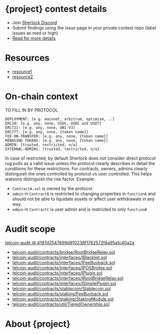 # {project} contest details

- Join [Sherlock Discord](https://discord.gg/MABEWyASkp)
- Submit findings using the issue page in your private contest repo (label issues as med or high)
- [Read for more details](https://docs.sherlock.xyz/audits/watsons)

# Resources

- [resource1](url)
- [resource2](url)

# On-chain context

TO FILL IN BY PROTOCOL

```
DEPLOYMENT: [e.g. mainnet, arbitrum, optimism, ..]
ERC20: [e.g. any, none, USDC, USDC and USDT]
ERC721: [e.g. any, none, UNI-V3]
ERC777: [e.g. any, none, {token name}]
FEE-ON-TRANSFER: [e.g. any, none, {token name}]
REBASING TOKENS: [e.g. any, none, {token name}]
ADMIN: [trusted, restricted, n/a]
EXTERNAL-ADMINS: [trusted, restricted, n/a]
```

In case of restricted, by default Sherlock does not consider direct protocol rug pulls as a valid issue unless the protocol clearly describes in detail the conditions for these restrictions. 
For contracts, owners, admins clearly distinguish the ones controlled by protocol vs user controlled. This helps watsons distinguish the risk factor. 
Example: 
* `ContractA.sol` is owned by the protocol. 
* `admin` in `ContractB` is restricted to changing properties in `functionA` and should not be able to liquidate assets or affect user withdrawals in any way. 
* `admin` in `ContractC` is user admin and is restricted to only `functionB`

# Audit scope


[telcoin-audit @ 4197d2547699d910238f1782572f4a95a1c40a2a](https://github.com/telcoin/telcoin-audit/tree/4197d2547699d910238f1782572f4a95a1c40a2a)
- [telcoin-audit/contracts/bridge/RootBridgeRelay.sol](telcoin-audit/contracts/bridge/RootBridgeRelay.sol)
- [telcoin-audit/contracts/interfaces/IBlacklist.sol](telcoin-audit/contracts/interfaces/IBlacklist.sol)
- [telcoin-audit/contracts/interfaces/IFeeBuyback.sol](telcoin-audit/contracts/interfaces/IFeeBuyback.sol)
- [telcoin-audit/contracts/interfaces/IPOSBridge.sol](telcoin-audit/contracts/interfaces/IPOSBridge.sol)
- [telcoin-audit/contracts/interfaces/IPlugin.sol](telcoin-audit/contracts/interfaces/IPlugin.sol)
- [telcoin-audit/contracts/interfaces/IRootBridgeRelay.sol](telcoin-audit/contracts/interfaces/IRootBridgeRelay.sol)
- [telcoin-audit/contracts/interfaces/ISimplePlugin.sol](telcoin-audit/contracts/interfaces/ISimplePlugin.sol)
- [telcoin-audit/contracts/stablecoin/Stablecoin.sol](telcoin-audit/contracts/stablecoin/Stablecoin.sol)
- [telcoin-audit/contracts/staking/FeeBuyback.sol](telcoin-audit/contracts/staking/FeeBuyback.sol)
- [telcoin-audit/contracts/staking/StakingModule.sol](telcoin-audit/contracts/staking/StakingModule.sol)
- [telcoin-audit/contracts/util/TieredOwnership.sol](telcoin-audit/contracts/util/TieredOwnership.sol)



# About {project}
